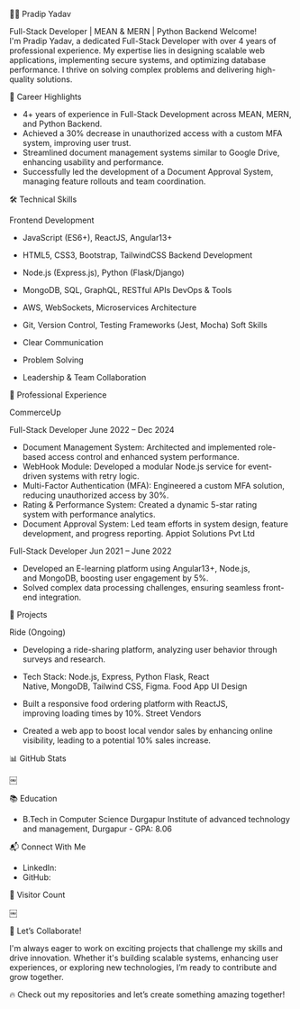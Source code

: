 👨‍💻 Pradip Yadav

Full-Stack Developer | MEAN & MERN | Python Backend
Welcome! I'm Pradip Yadav, a dedicated Full-Stack Developer with over 4 years of professional experience. My expertise lies in designing scalable web applications, implementing secure systems, and optimizing database performance. I thrive on solving complex problems and delivering high-quality solutions.

🌟 Career Highlights

* 4+ years of experience in Full-Stack Development across MEAN, MERN, and Python Backend.
* Achieved a 30% decrease in unauthorized access with a custom MFA system, improving user trust.
* Streamlined document management systems similar to Google Drive, enhancing usability and performance.
* Successfully led the development of a Document Approval System, managing feature rollouts and team coordination.

🛠 Technical Skills

Frontend Development

* JavaScript (ES6+), ReactJS, Angular13+
* HTML5, CSS3, Bootstrap, TailwindCSS
Backend Development

* Node.js (Express.js), Python (Flask/Django)
* MongoDB, SQL, GraphQL, RESTful APIs
DevOps & Tools

* AWS, WebSockets, Microservices Architecture
* Git, Version Control, Testing Frameworks (Jest, Mocha)
Soft Skills

* Clear Communication
* Problem Solving
* Leadership & Team Collaboration

🏢 Professional Experience

CommerceUp

Full-Stack Developer June 2022 – Dec 2024
* Document Management System: Architected and implemented role-based access control and enhanced system performance.
* WebHook Module: Developed a modular Node.js service for event-driven systems with retry logic.
* Multi-Factor Authentication (MFA): Engineered a custom MFA solution, reducing unauthorized access by 30%.
* Rating & Performance System: Created a dynamic 5-star rating system with performance analytics.
* Document Approval System: Led team efforts in system design, feature development, and progress reporting.
Appiot Solutions Pvt Ltd

Full-Stack Developer Jun 2021 – June 2022
* Developed an E-learning platform using Angular13+, Node.js, and MongoDB, boosting user engagement by 5%.
* Solved complex data processing challenges, ensuring seamless front-end integration.

🚀 Projects

Ride (Ongoing)

* Developing a ride-sharing platform, analyzing user behavior through surveys and research.
* Tech Stack: Node.js, Express, Python Flask, React Native, MongoDB, Tailwind CSS, Figma.
Food App UI Design

* Built a responsive food ordering platform with ReactJS, improving loading times by 10%.
Street Vendors

* Created a web app to boost local vendor sales by enhancing online visibility, leading to a potential 10% sales increase.

📊 GitHub Stats

￼

📚 Education

* B.Tech in Computer Science Durgapur Institute of advanced technology and management, Durgapur - GPA: 8.06


📬 Connect With Me

* LinkedIn: 
* GitHub: 

👀 Visitor Count

￼

💬 Let’s Collaborate!

I'm always eager to work on exciting projects that challenge my skills and drive innovation. Whether it's building scalable systems, enhancing user experiences, or exploring new technologies, I’m ready to contribute and grow together.

🔥 Check out my repositories and let’s create something amazing together!
